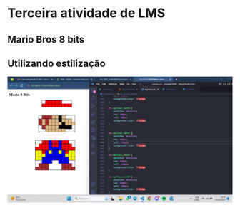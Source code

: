 # Terceira atividade de LMS

## Mario Bros 8 bits

## Utilizando estilização

![Atividade](https://github.com/brunossales/LMS_SCRIPT/blob/main/atividade3LMS/meu%20mario%20feito%20por%20mim.png)
